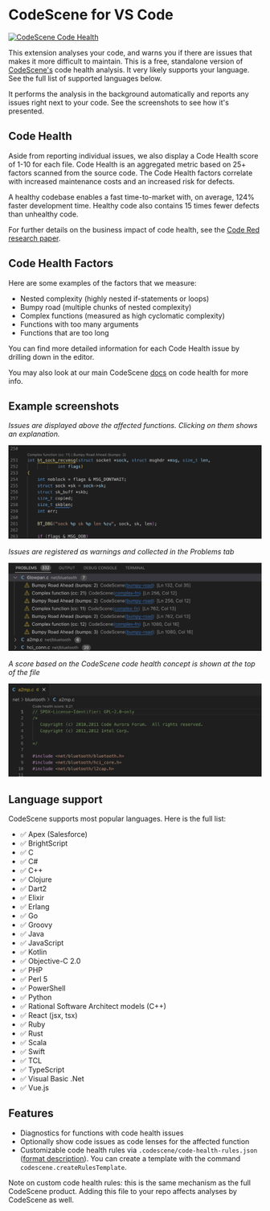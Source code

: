 # CodeScene for VS Code
[![CodeScene Code Health](https://codescene.io/projects/36131/status-badges/code-health)](https://codescene.io/projects/36131)

This extension analyses your code, and warns you if there are issues that makes it more difficult to maintain. This is a free, standalone version of [CodeScene's](http://www.codescene.com) code health analysis. It very likely supports your language. See the full list of supported languages below.

It performs the analysis in the background automatically and reports any issues right next to your code. See the screenshots to see how it's presented.

## Code Health
Aside from reporting individual issues, we also display a Code Health score of 1-10 for each file. Code Health is an aggregated metric based on 25+ factors scanned from the source code. The Code Health factors correlate with increased maintenance costs and an increased risk for defects.

A healthy codebase enables a fast time-to-market with, on average, 124% faster development time. Healthy code also contains 15 times fewer defects than unhealthy code.

For further details on the business impact of code health, see the [Code Red research paper](https://arxiv.org/abs/2203.04374).

## Code Health Factors

Here are some examples of the factors that we measure:

- Nested complexity (highly nested if-statements or loops)
- Bumpy road (multiple chunks of nested complexity)
- Complex functions (measured as high cyclomatic complexity)
- Functions with too many arguments
- Functions that are too long

You can find more detailed information for each Code Health issue by drilling down in the editor.

You may also look at our main CodeScene [docs](https://codescene.io/docs/guides/technical/code-health.html) on code health for more info.

## Example screenshots

*Issues are displayed above the affected functions. Clicking on them shows an explanation.*

![screenshot1](screenshots/screenshot1.png)

*Issues are registered as warnings and collected in the Problems tab*

![screenshot3](screenshots/screenshot3.png)

*A score based on the CodeScene code health concept is shown at the top of the file*

![screenshot2](screenshots/screenshot2.png)

## Language support

CodeScene supports most popular languages. Here is the full list:

- ✅ Apex (Salesforce)
- ✅ BrightScript
- ✅ C
- ✅ C#
- ✅ C++
- ✅ Clojure
- ✅ Dart2
- ✅ Elixir
- ✅ Erlang
- ✅ Go
- ✅ Groovy
- ✅ Java
- ✅ JavaScript
- ✅ Kotlin
- ✅ Objective-C 2.0
- ✅ PHP
- ✅ Perl 5
- ✅ PowerShell
- ✅ Python
- ✅ Rational Software Architect models (C++)
- ✅ React (jsx, tsx)
- ✅ Ruby
- ✅ Rust
- ✅ Scala
- ✅ Swift
- ✅ TCL
- ✅ TypeScript
- ✅ Visual Basic .Net
- ✅ Vue.js

## Features

- Diagnostics for functions with code health issues
- Optionally show code issues as code lenses for the affected function
- Customizable code health rules via `.codescene/code-health-rules.json` ([format description](https://codescene.io/docs/guides/technical/code-health.html#advanced-override-the-low-level-code-health-thresholds)). You can create a template with the command `codescene.createRulesTemplate`.

Note on custom code health rules: this is the same mechanism as the full CodeScene product.
Adding this file to your repo affects analyses by CodeScene as well.
